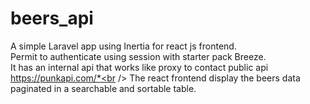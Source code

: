 # beers_api
A simple Laravel app using Inertia for react js frontend. <br />
Permit to authenticate using session with starter pack Breeze.<br />
It has an internal api that works like proxy  to contact public api  https://punkapi.com/*<br />
The react frontend display the beers data paginated in a searchable and sortable table.<br />
